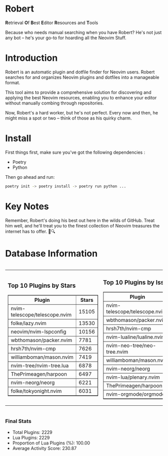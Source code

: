 # Robert

**R**etrieval
**O**f
**B**est
**E**ditor
**R**esources and
**T**ools

Because who needs manual searching when you have Robert?
He's not just any bot – he's your go-to for hoarding all the Neovim Stuff.

# Introduction
Robert is an automatic plugin and dotfile finder for Neovim users. Robert searches for and organizes Neovim plugins and dotfiles into a manageable format.

This tool aims to provide a comprehensive solution for discovering and applying the best Neovim resources, enabling you to enhance your editor without manually combing through repositories.

Now, Robert's a hard worker, but he's not perfect. Every now and then, he might miss a spot or two – think of those as his quirky charm. 

# Install
 First things first, make sure you've got the following dependencies :
  - Poetry 
  - Python 

Then go ahead and run:

```bash
poetry init -> poetry install -> poetry run python ...
```
# Key Notes

Remember, Robert's doing his best out here in the wilds of GitHub. Treat him well, and he'll treat you to the finest collection of Neovim treasures the internet has to offer. 🎩🔍


# Database Information

<div style='display:flex;flex-direction:row;justify-content:space-between;'><table><tr><td><h3>Top 10 Plugins by Stars</h3><table border="1"><tr><th>Plugin</th><th>Stars</th></tr><tr><td>nvim-telescope/telescope.nvim</td><td>15105</td></tr><tr><td>folke/lazy.nvim</td><td>13530</td></tr><tr><td>neovim/nvim-lspconfig</td><td>10156</td></tr><tr><td>wbthomason/packer.nvim</td><td>7781</td></tr><tr><td>hrsh7th/nvim-cmp</td><td>7626</td></tr><tr><td>williamboman/mason.nvim</td><td>7419</td></tr><tr><td>nvim-tree/nvim-tree.lua</td><td>6878</td></tr><tr><td>ThePrimeagen/harpoon</td><td>6497</td></tr><tr><td>nvim-neorg/neorg</td><td>6221</td></tr><tr><td>folke/tokyonight.nvim</td><td>6031</td></tr></table></td><td><h3>Top 10 Plugins by Issues</h3><table border="1"><tr><th>Plugin</th><th>Issues</th></tr><tr><td>nvim-telescope/telescope.nvim</td><td>344</td></tr><tr><td>wbthomason/packer.nvim</td><td>305</td></tr><tr><td>hrsh7th/nvim-cmp</td><td>264</td></tr><tr><td>nvim-lualine/lualine.nvim</td><td>219</td></tr><tr><td>nvim-neo-tree/neo-tree.nvim</td><td>208</td></tr><tr><td>williamboman/mason.nvim</td><td>177</td></tr><tr><td>nvim-neorg/neorg</td><td>165</td></tr><tr><td>nvim-lua/plenary.nvim</td><td>140</td></tr><tr><td>ThePrimeagen/harpoon</td><td>114</td></tr><tr><td>nvim-orgmode/orgmode</td><td>107</td></tr></table></td><td><h3>Top 10 Plugins by Forks</h3><table border="1"><tr><th>Plugin</th><th>Forks</th></tr><tr><td>neovim/nvim-lspconfig</td><td>2039</td></tr><tr><td>nvim-telescope/telescope.nvim</td><td>813</td></tr><tr><td>nvim-tree/nvim-tree.lua</td><td>603</td></tr><tr><td>nvim-lualine/lualine.nvim</td><td>462</td></tr><tr><td>folke/tokyonight.nvim</td><td>399</td></tr><tr><td>hrsh7th/nvim-cmp</td><td>378</td></tr><tr><td>ThePrimeagen/harpoon</td><td>358</td></tr><tr><td>folke/lazy.nvim</td><td>326</td></tr><tr><td>jackMort/ChatGPT.nvim</td><td>307</td></tr><tr><td>nvimdev/lspsaga.nvim</td><td>286</td></tr></table></td></tr></table></div>

### Final Stats
- Total Plugins: 2229
- Lua Plugins: 2229
- Proportion of Lua Plugins (%): 100.00
- Average Activity Score: 230.87
